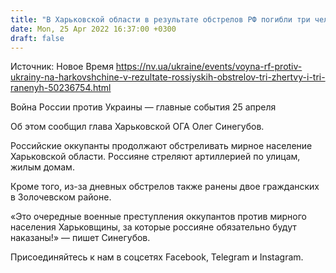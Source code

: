 ```yaml
---
title: "В Харьковской области в результате обстрелов РФ погибли три человека, три ранены"
date: Mon, 25 Apr 2022 16:37:00 +0300
draft: false
---
```

Источник: Новое Время https://nv.ua/ukraine/events/voyna-rf-protiv-ukrainy-na-harkovshchine-v-rezultate-rossiyskih-obstrelov-tri-zhertvy-i-tri-ranenyh-50236754.html


 Война России против Украины — главные события 25 апреля

 Об этом сообщил глава Харьковской ОГА Олег Синегубов.

 Российские оккупанты продолжают обстреливать мирное население Харьковской области. Россияне стреляют артиллерией по улицам, жилым домам.

 Кроме того, из-за дневных обстрелов также ранены двое гражданских в Золочевском районе.

«Это очередные военные преступления оккупантов против мирного населения Харьковщины, за которые россияне обязательно будут наказаны!» — пишет Синегубов.

Присоединяйтесь к нам в соцсетях Facebook, Telegram и Instagram.

